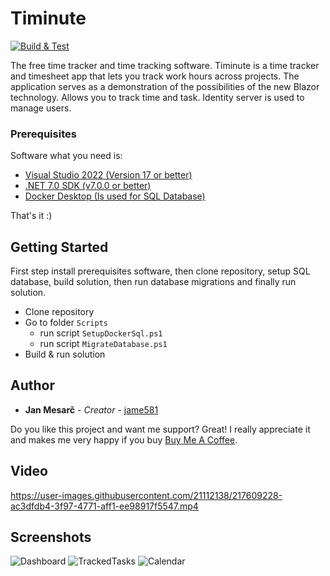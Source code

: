 # Timinute
[![Build & Test](https://github.com/jame581/Timinute/actions/workflows/build_test.yml/badge.svg)](https://github.com/jame581/Timinute/actions/workflows/build_test.yml)

The free time tracker and time tracking software. Timinute is a time tracker and timesheet app that lets you track work hours across projects.
The application serves as a demonstration of the possibilities of the new Blazor technology. Allows you to track time and task. Identity server is used to manage users.

### Prerequisites

Software what you need is:

* [Visual Studio 2022 (Version 17 or better)](https://visualstudio.microsoft.com/)
* [.NET 7.0 SDK (v7.0.0 or better)](https://dotnet.microsoft.com/download/dotnet)
* [Docker Desktop (Is used for SQL Database)](https://www.docker.com/get-started) 

That's it :)

## Getting Started

First step install prerequisites software, then clone repository, setup SQL database, build solution, then run database migrations and finally run solution.

* Clone repository
* Go to folder `Scripts`
  * run script `SetupDockerSql.ps1`
  * run script `MigrateDatabase.ps1`
* Build & run solution

## Author

* **Jan Mesarč** - *Creator* - [jame581](https://jame581.azurewebsites.net/)

Do you like this project and want me support? Great! I really appreciate it and makes me very happy if you buy [Buy Me A Coffee](https://www.buymeacoffee.com/jame581).

## Video

https://user-images.githubusercontent.com/21112138/217609228-ac3dfdb4-3f97-4771-aff1-ee98917f5547.mp4

## Screenshots
![Dashboard](https://user-images.githubusercontent.com/21112138/154512704-0680fe51-8dfa-4012-9d4b-bada6592c3fa.png)
![TrackedTasks](https://user-images.githubusercontent.com/21112138/154512705-d13dcf63-f5ca-49b3-8897-9001f37c4cde.png)
![Calendar](https://user-images.githubusercontent.com/21112138/154512708-2544afc4-0065-47ab-ac72-25f34bd46a63.png)


